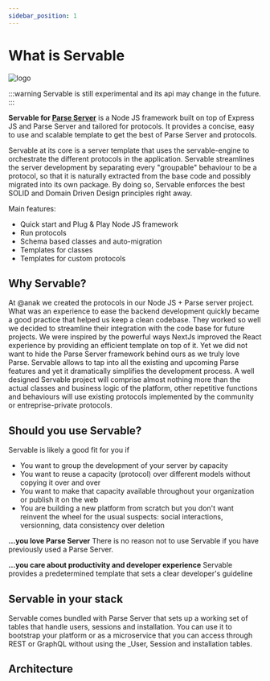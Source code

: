 ```yaml
---
sidebar_position: 1
---
```


# What is Servable 



![logo](/img/anteaters.jpg)
<!-- ![logo](/img/grasshopper.png) -->
<!-- <img src="/img/2452897.png" alt="servable" style={{ width:'200px' }}/>
<img src="/img/plus2.png" alt="plus" style={{ width:'50px', paddingBottom: 70, marginLeft: 30, marginRight: 30 }}/>
<img src="/img/grasshopper.png" alt="protocols" style={{ width:'200px' }}/> -->


:::warning
Servable is still experimental and its api may change in the future.
:::

**Servable for [Parse Server](https://docs.parseplatform.org)** is a Node JS framework built on top of Express JS and Parse Server and tailored for protocols. It provides a concise, easy to use and scalable template to get the best of Parse Server and protocols.

Servable at its core is a server template that uses the servable-engine to orchestrate the different protocols in the application. Servable streamlines the server development by separating every "groupable" behaviour to be a protocol, so that it is naturally extracted from the base code and possibly migrated into its own package. By doing so, Servable enforces the best SOLID and Domain Driven Design principles right away.

Main features:
- Quick start and Plug & Play Node JS framework
- Run protocols
- Schema based classes and auto-migration 
- Templates for classes 
- Templates for custom protocols

## Why Servable?
At @anak we created the protocols in our Node JS + Parse server project. What was an experience to ease the backend development quickly became a good practice that helped us keep a clean codebase. They worked so well we decided to streamline their integration with the code base for future projects. We were inspired by the powerful ways NextJs improved the React experience by providing an efficient template on top of it. Yet we did not want to hide the Parse Server framework behind ours as we truly love Parse. Servable allows to tap into all the existing and upcoming Parse features and yet it dramatically simplifies the development process. A well designed Servable project will comprise almost nothing more than the actual classes and business logic of the platform, other repetitive functions and behaviours will use existing protocols implemented by the community or entreprise-private protocols.

## Should you use Servable?
Servable is likely a good fit for you if
- You want to group the development of your server by capacity
- You want to reuse a capacity (protocol) over different models without copying it over and over
- You want to make that capacity available throughout your organization or publish it on the web
- You are building a new platform from scratch but you don't want reinvent the wheel for the usual suspects: social interactions, versionning, data consistency over deletion 

**...you love Parse Server**
There is no reason not to use Servable if you have previously used a Parse Server. 

**...you care about productivity and developer experience**
Servable provides a predetermined template that sets a clear developer's guideline 

## Servable in your stack
Servable comes bundled with Parse Server that sets up a working set of tables that handle users, sessions and installation. You can use it to bootstrap your platform or as a microservice that you can access through REST or GraphQL without using the _User, Session and installation tables.

## Architecture

